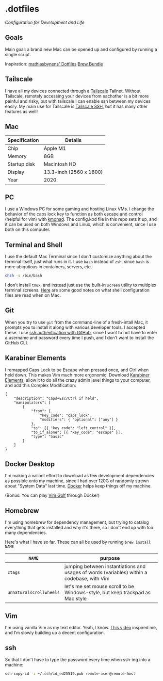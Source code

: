 # .dotfiles

_Configuration for Development and Life_

## Goals
Main goal: a brand new Mac can be opened up and configured by running a single script.

Inspiration:
[mathiasbynens' Dotfiles](https://github.com/mathiasbynens/dotfiles)
[Brew Bundle](https://gist.github.com/ChristopherA/a579274536aab36ea9966f301ff14f3f)

## Tailscale
I have all my devices connected through a [Tailscale](https://tailscale.com) Tailnet. 
Without Tailscale, remotely accessing your devices from eachother is a bit more painful and risky, but with tailscale I can enable ssh between my devices easily.
My main use for Tailscale is [Tailscale SSH](https://tailscale.com/kb/1193/tailscale-ssh), but it has many other features as well!

## Mac
| Specification   | Details                  |
|-----------------|--------------------------|
| Chip            | Apple M1                 |
| Memory          | 8GB                      |
| Startup disk    | Macintosh HD             |
| Display         | 13.3-inch (2560 x 1600)  |
| Year            | 2020                     |

## PC
I use a Windows PC for some gaming and hosting Linux VMs.
I change the behavior of the caps lock key to function as both escape and control (helpful for vim) with [kmonad](https://github.com/kmonad/kmonad/tree/master).
The config.kbd file in this repo sets it up, and it can be used on both Windows and Linux, which is convenient, since I use both on this computer.

## Terminal and Shell
I use the default Mac Terminal since I don't customize anything about the terminal itself, just what runs in it.
I use `bash` instead of `zsh`, since `bash` is more ubiquitous in containers, servers, etc.
```sh
chsh -s /bin/bash
```
I don't install `tmux`, and instead just use the built-in `screen` utility to multiplex terminal screens.
[Here](http://hayne.net/MacDev/Notes/unixFAQ.html#shellStartup) are some good notes on what shell configuration files are read when on Mac.

<!--
## File Organization
I want my computer to be neat and tidy, without a lot of junk in my home directory (`/home/YOUR_USERNAME`, or `~`). Things like the [XDG Base Directory Specification](https://specifications.freedesktop.org/basedir-spec/latest/) are attractive to me. XDG doesn't work perfectly cleanly with Mac, or with all applications. [This Apple Documentation](https://developer.apple.com/library/archive/documentation/FileManagement/Conceptual/FileSystemProgrammingGuide/FileSystemOverview/FileSystemOverview.html) is particularly to learn about the MacOS file system.

MORE IN HERE ABOUT OTHER PROGRAMS.

Docker Desktop for Mac makes it impossible to change the default `~/.docker` directory. Hopefully it will be resolved in [this issue](https://github.com/docker/roadmap/issues/408), so I can move `~/.docker` to `~/.config/docker`.
-->


## Git
When you try to use `git` from the command-line of a fresh-intall Mac, it prompts you to install it along with various developer tools. I accepted these.
I use [ssh authentication with GitHub](https://docs.github.com/en/authentication/connecting-to-github-with-ssh), since I want to not have to enter a username and password every time I push, and I don't want to install the GitHub CLI.

## Karabiner Elements
I remapped Caps Lock to be Escape when pressed once, and Ctrl when held down. This makes Vim much more ergonomic. Download [Karabiner Elements](https://karabiner-elements.pqrs.org), allow it to do all the crazy admin level things to your computer, and add this Complex Modification:

```
{
    "description": "Caps→Esc/Ctrl if held",
    "manipulators": [
        {
            "from": {
                "key_code": "caps_lock",
                "modifiers": { "optional": ["any"] }
            },
            "to": [{ "key_code": "left_control" }],
            "to_if_alone": [{ "key_code": "escape" }],
            "type": "basic"
        }
    ]
}
```

## Docker Desktop
I'm making a valiant effort to download as few development dependencies as possible onto my machine, since I had over 120G of randomly strewn about "System Data" last time. [Docker](https://www.docker.com) helps keep things off my machine.

(Bonus: You can play [Vim Golf](https://www.vimgolf.com) through Docker)

## Homebrew
I'm using homebrew for dependency management, but trying to catalog everything that gets installed and why it's there, so I don't end up with too many dependencies.

Here's what I have so far. These can all be used by running `brew install NAME`

| `NAME` | purpose |
| ------ | ------- |
| `ctags` | jumping between instantiations and usages of words (variables) within a codebase, with Vim |
| `unnaturalscrollwheels` | let's me set mouse scroll to be Windows-style, but keep trackpad as Mac style |


## Vim
I'm using vanilla Vim as my text editor. Yeah, I know.
[This video](https://www.youtube.com/watch?v=XA2WjJbmmoM) inspired me, and I'm slowly building up a decent configuration.

## ssh
So that I don't have to type the password every time when ssh-ing into a machine:
```bash
ssh-copy-id -i ~/.ssh/id_ed25519.pub remote-user@remote-host
```
<!--
```bash
ssh-add --apple-use-keychain ~/.ssh/[your-private-key]
```
```~/.ssh/config
Host *
	User [your-remote-username]
    RequestTTY yes
    UseKeychain yes
    AddKeysToAgent yes
    IdentityFile ~/.ssh/id_ed25519
```

__this hasn't actually changed anything for me__, I think its purpose is for passwords for the ssh keys themselves
-->

